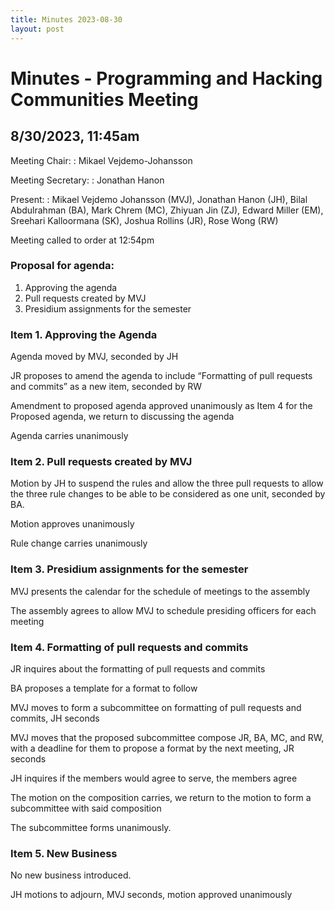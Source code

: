 ```yaml
---
title: Minutes 2023-08-30
layout: post
---
```


# Minutes - Programming and Hacking Communities Meeting

## 8/30/2023, 11:45am

Meeting Chair:
: Mikael Vejdemo-Johansson 

Meeting Secretary:
: Jonathan Hanon

Present: 
: Mikael Vejdemo Johansson (MVJ), Jonathan Hanon (JH), Bilal Abdulrahman (BA), Mark Chrem (MC), Zhiyuan Jin (ZJ), Edward Miller (EM), Sreehari Kalloormana (SK), Joshua Rollins (JR), Rose Wong (RW)

Meeting called to order at 12:54pm

### Proposal for agenda:

1. Approving the agenda
2. Pull requests created by MVJ
3. Presidium assignments for the semester

### Item 1. Approving the Agenda

Agenda moved by MVJ, seconded by JH

JR proposes to amend the agenda to include “Formatting of pull requests and commits” as a new item, seconded by RW

Amendment to proposed agenda approved unanimously as Item 4 for the Proposed agenda, we return to discussing the agenda

Agenda carries unanimously

### Item 2. Pull requests created by MVJ

Motion by JH to suspend the rules and allow the three pull requests to allow the three rule changes to be able to be considered as one unit, seconded by BA.

Motion approves unanimously

Rule change carries unanimously

### Item 3. Presidium assignments for the semester

MVJ presents the calendar for the schedule of meetings to the assembly

The assembly agrees to allow MVJ to schedule presiding officers for each meeting

### Item 4. Formatting of pull requests and commits

JR inquires about the formatting of pull requests and commits

BA proposes a template for a format to follow

MVJ moves to form a subcommittee on formatting of pull requests and commits, JH seconds

MVJ moves that the proposed subcommittee compose JR, BA, MC, and RW, with a deadline for them to propose a format by the next meeting, JR seconds

JH inquires if the members would agree to serve, the members agree

The motion on the composition carries, we return to the motion to form a subcommittee with said composition

The subcommittee forms unanimously.

### Item 5. New Business

No new business introduced.

JH motions to adjourn, MVJ seconds, motion approved unanimously
